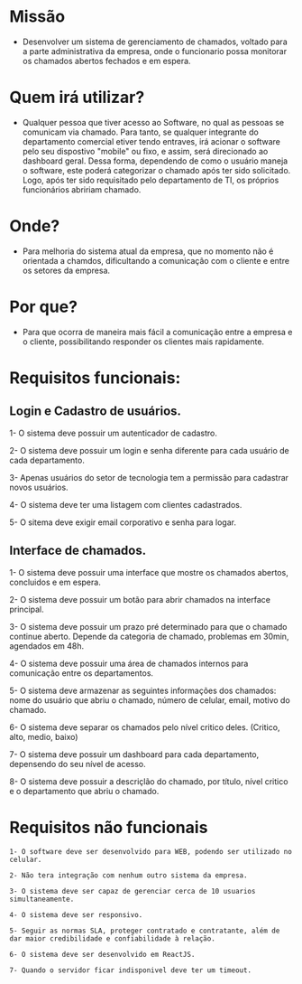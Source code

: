 # Missão

* Desenvolver um sistema de gerenciamento de chamados, voltado para a parte administrativa da empresa, onde o funcionario possa monitorar os chamados abertos fechados e em espera.

# Quem irá utilizar?

* Qualquer pessoa que tiver acesso ao Software, no qual as pessoas se comunicam via chamado. Para tanto, se qualquer integrante do departamento comercial etiver tendo entraves, irá acionar o software pelo seu dispostivo "mobile" ou fixo, e assim, será direcionado ao dashboard geral. Dessa forma, dependendo de como o usuário maneja o software, este poderá categorizar o chamado após ter sido solicitado. Logo, após ter sido requisitado pelo departamento de TI, os próprios funcionários abririam chamado.

# Onde?

* Para melhoria do sistema atual da empresa, que no momento não é orientada a chamdos, dificultando a comunicação com o cliente e entre os setores da empresa.

# Por que?

* Para que ocorra de maneira mais fácil a comunicação entre a empresa e o cliente, possibilitando responder os clientes mais rapidamente.

# Requisitos funcionais:

## Login e Cadastro de usuários.

  1- O sistema deve possuir um autenticador de cadastro.
  
  2- O sistema deve possuir um login e senha diferente para cada usuário de cada departamento.
  
  3- Apenas usuários do setor de tecnologia tem a permissão para cadastrar novos usuários.
  
  4- O sistema deve ter uma listagem com clientes cadastrados.
  
  5- O sitema deve exigir email corporativo e senha para logar.
  
## Interface de chamados.

  1- O sistema deve possuir uma interface que mostre os chamados abertos, concluidos e em espera.
  
  2- O sistema deve possuir um botão para abrir chamados na interface principal.
  
  3- O sistema deve possuir um prazo pré determinado para que o chamado continue aberto. Depende da categoria de chamado, problemas em 30min, agendados em 48h.
  
  4- O sistema deve possuir uma área de chamados internos para comunicação entre os departamentos.
  
  5- O sistema deve armazenar as seguintes informações dos chamados: nome do usuário que abriu o chamado, número de celular, email, motivo do chamado.
  
  6- O sistema deve separar os chamados pelo nível critico deles. (Critico, alto, medio, baixo)
  
  7- O sistema deve possuir um dashboard para cada departamento, depensendo do seu nível de acesso.
  
  8- O sistema deve possuir a descriçlão do chamado, por título, nível critico e o departamento que abriu o chamado.

# Requisitos não funcionais
```
1- O software deve ser desenvolvido para WEB, podendo ser utilizado no celular.

2- Não tera integração com nenhum outro sistema da empresa.

3- O sistema deve ser capaz de gerenciar cerca de 10 usuarios simultaneamente.

4- O sistema deve ser responsivo.

5- Seguir as normas SLA, proteger contratado e contratante, além de dar maior credibilidade e confiabilidade à relação.

6- O sistema deve ser desenvolvido em ReactJS.

7- Quando o servidor ficar indisponivel deve ter um timeout.
```
